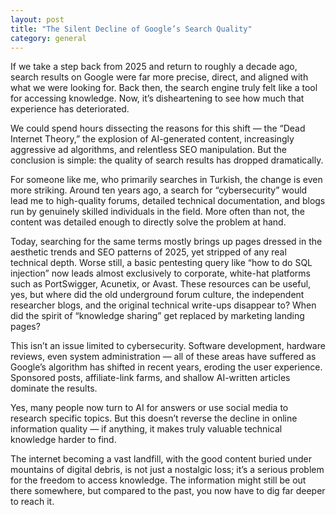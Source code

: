 ```yaml
---
layout: post
title: "The Silent Decline of Google’s Search Quality"
category: general
---
```


If we take a step back from 2025 and return to roughly a decade ago, search results on Google were far more precise, direct, and aligned with what we were looking for. Back then, the search engine truly felt like a tool for accessing knowledge. Now, it’s disheartening to see how much that experience has deteriorated.

We could spend hours dissecting the reasons for this shift — the “Dead Internet Theory,” the explosion of AI-generated content, increasingly aggressive ad algorithms, and relentless SEO manipulation. But the conclusion is simple: the quality of search results has dropped dramatically.

For someone like me, who primarily searches in Turkish, the change is even more striking. Around ten years ago, a search for “cybersecurity” would lead me to high-quality forums, detailed technical documentation, and blogs run by genuinely skilled individuals in the field. More often than not, the content was detailed enough to directly solve the problem at hand.

Today, searching for the same terms mostly brings up pages dressed in the aesthetic trends and SEO patterns of 2025, yet stripped of any real technical depth. Worse still, a basic pentesting query like “how to do SQL injection” now leads almost exclusively to corporate, white-hat platforms such as PortSwigger, Acunetix, or Avast. These resources can be useful, yes, but where did the old underground forum culture, the independent researcher blogs, and the original technical write-ups disappear to? When did the spirit of “knowledge sharing” get replaced by marketing landing pages?

This isn’t an issue limited to cybersecurity. Software development, hardware reviews, even system administration — all of these areas have suffered as Google’s algorithm has shifted in recent years, eroding the user experience. Sponsored posts, affiliate-link farms, and shallow AI-written articles dominate the results.

Yes, many people now turn to AI for answers or use social media to research specific topics. But this doesn’t reverse the decline in online information quality — if anything, it makes truly valuable technical knowledge harder to find.

The internet becoming a vast landfill, with the good content buried under mountains of digital debris, is not just a nostalgic loss; it’s a serious problem for the freedom to access knowledge. The information might still be out there somewhere, but compared to the past, you now have to dig far deeper to reach it.